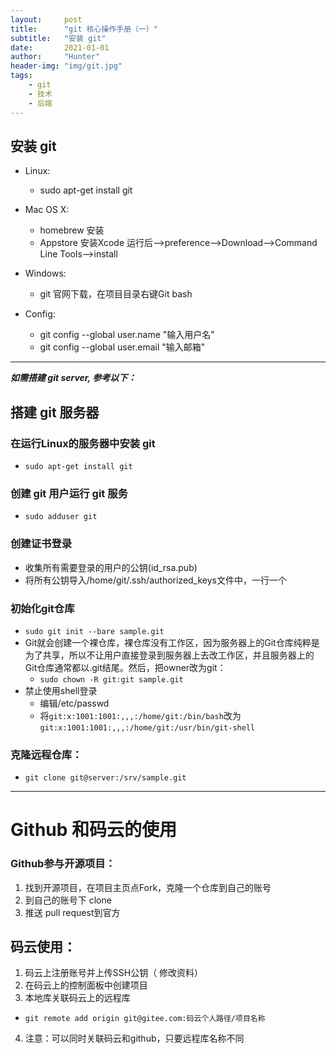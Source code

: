 ```yaml
---
layout:     post
title:      "git 核心操作手册（一）"
subtitle:   "安装 git"
date:       2021-01-01
author:     "Hunter"
header-img: "img/git.jpg"
tags:
    - git
    - 技术
    - 后端
---
```


## 安装 git
- Linux:
  - sudo apt-get install git
- Mac OS X:
  - homebrew 安装
  - Appstore 安装Xcode 运行后——>preference——>Download——>Command Line Tools——>install
- Windows:
  - git 官网下载，在项目目录右键Git bash

- Config:
  - git config --global user.name "输入用户名"
  - git config --global user.email "输入邮箱"
    
---
    
***如需搭建 git server, 参考以下：***
## 搭建 git 服务器
### 在运行Linux的服务器中安装 git
 - `sudo apt-get install git`
### 创建 git 用户运行 git 服务
   - `sudo adduser git`
### 创建证书登录
 - 收集所有需要登录的用户的公钥(id_rsa.pub)
- 将所有公钥导入/home/git/.ssh/authorized_keys文件中，一行一个
### 初始化git仓库
- `sudo git init --bare sample.git`
- Git就会创建一个裸仓库，裸仓库没有工作区，因为服务器上的Git仓库纯粹是为了共享，所以不让用户直接登录到服务器上去改工作区，并且服务器上的Git仓库通常都以.git结尾。然后，把owner改为git：
	- `sudo chown -R git:git sample.git`
- 禁止使用shell登录
	- 编辑/etc/passwd
	- 将`git:x:1001:1001:,,,:/home/git:/bin/bash`改为`git:x:1001:1001:,,,:/home/git:/usr/bin/git-shell`
### 克隆远程仓库：
- `git clone git@server:/srv/sample.git`

---
# Github 和码云的使用
### Github参与开源项目：
1. 找到开源项目，在项目主页点Fork，克隆一个仓库到自己的账号
2. 到自己的账号下 clone
3. 推送 pull request到官方
## 码云使用：
1. 码云上注册账号并上传SSH公钥（ 修改资料）
2. 在码云上的控制面板中创建项目
3. 本地库关联码云上的远程库
  - `git remote add origin git@gitee.com:码云个人路径/项目名称`
4. 注意：可以同时关联码云和github，只要远程库名称不同